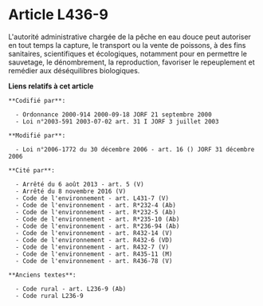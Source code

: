 # Article L436-9

L'autorité administrative chargée de la pêche en eau douce peut autoriser en tout temps la capture, le transport ou la vente
de poissons, à des fins sanitaires, scientifiques et écologiques, notamment pour en permettre le sauvetage, le dénombrement,
la reproduction, favoriser le repeuplement et remédier aux déséquilibres biologiques.

**Liens relatifs à cet article**

	**Codifié par**:

	  - Ordonnance 2000-914 2000-09-18 JORF 21 septembre 2000
	  - Loi n°2003-591 2003-07-02 art. 31 I JORF 3 juillet 2003

	**Modifié par**:

	  - Loi n°2006-1772 du 30 décembre 2006 - art. 16 () JORF 31 décembre 2006

	**Cité par**:

	  - Arrêté du 6 août 2013 - art. 5 (V)
	  - Arrêté du 8 novembre 2016 (V)
	  - Code de l'environnement - art. L431-7 (V)
	  - Code de l'environnement - art. R*232-4 (Ab)
	  - Code de l'environnement - art. R*232-5 (Ab)
	  - Code de l'environnement - art. R*235-10 (Ab)
	  - Code de l'environnement - art. R*236-94 (Ab)
	  - Code de l'environnement - art. R432-14 (V)
	  - Code de l'environnement - art. R432-6 (VD)
	  - Code de l'environnement - art. R432-7 (V)
	  - Code de l'environnement - art. R435-11 (M)
	  - Code de l'environnement - art. R436-78 (V)

	**Anciens textes**:

	  - Code rural - art. L236-9 (Ab)
	  - Code rural L236-9
